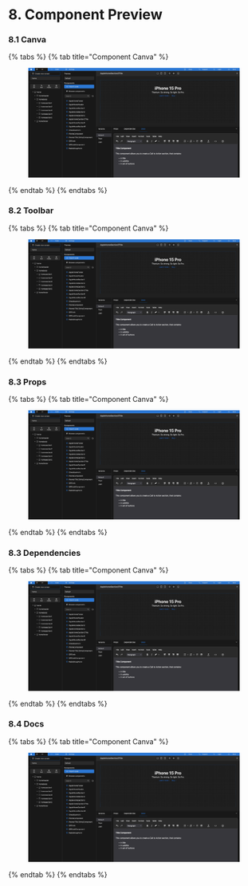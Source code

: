 # 8. Component Preview

### 8.1 Canva

{% tabs %}
{% tab title="Component Canva" %}
<figure><img src="../../../.gitbook/assets/Agua_Apple_Demo_Components.png" alt=""><figcaption></figcaption></figure>
{% endtab %}
{% endtabs %}



### 8.2 Toolbar

{% tabs %}
{% tab title="Component Canva" %}
<figure><img src="../../../.gitbook/assets/Agua_Apple_Demo_Components.png" alt=""><figcaption></figcaption></figure>
{% endtab %}
{% endtabs %}



### 8.3 Props

{% tabs %}
{% tab title="Component Canva" %}
<figure><img src="../../../.gitbook/assets/Agua_Apple_Demo_Components.png" alt=""><figcaption></figcaption></figure>
{% endtab %}
{% endtabs %}



### 8.3 Dependencies

{% tabs %}
{% tab title="Component Canva" %}
<figure><img src="../../../.gitbook/assets/Agua_Apple_Demo_Components.png" alt=""><figcaption></figcaption></figure>
{% endtab %}
{% endtabs %}



### 8.4 Docs

{% tabs %}
{% tab title="Component Canva" %}
<figure><img src="../../../.gitbook/assets/Agua_Apple_Demo_Components.png" alt=""><figcaption></figcaption></figure>
{% endtab %}
{% endtabs %}
